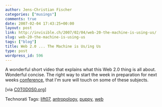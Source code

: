 ```yaml
---
author: Jens-Christian Fischer
categories: ["musings"]
comments: true
date: 2007-02-04 17:43:25+00:00
layout: post
link: http://invisible.ch/2007/02/04/web-20-the-machine-is-using-us/
slug: web-20-the-machine-is-using-us
tags: ["blog"]
title: Web 2.0 ... The Machine is Us/ing Us
type: post
wordpress_id: 596
---
```




A wonderful short video that explains what this Web 2.0 thing is all about. Wonderful concise. The right way to start the week in preparation for next weeks [conference][2], that I'm sure will touch on some of these subjects.

[via [C0T0D0S0.org][1]]

[1]: http://www.c0t0d0s0.eu/archives/2701-Web-2.0-...-The-Machine-is-Using-Us.html
[2]: http://www.liftconference.com


Technorati Tags: [lift07](http://www.technorati.com/tag/lift07), [antropology](http://www.technorati.com/tag/antropology), [puppy](http://www.technorati.com/tag/puppy), [web](http://www.technorati.com/tag/web)
